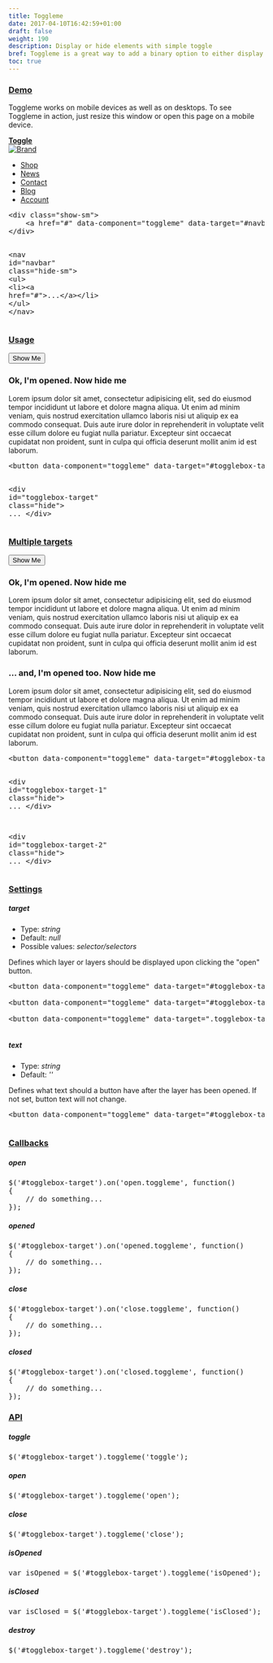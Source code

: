 ```yaml
---
title: Toggleme
date: 2017-04-10T16:42:59+01:00
draft: false
weight: 190
description: Display or hide elements with simple toggle
bref: Toggleme is a great way to add a binary option to either display some content or hide it. It works like a charm for menus, disclaimers and so much more!
toc: true
---
```


<h3 class="section-head" id="h-demo"><a href="#h-demo">Demo</a></h3>
<p>Toggleme works on mobile devices as well as on desktops. To see Toggleme in action, just resize this window or open this page on a mobile device.</p>
<div class="example">
  <div class="show-sm">
    <a data-component="toggleme" data-target="#navbar" href="#"><b>Toggle</b></a>
  </div>
  <div class="hide-sm" id="navbar">
    <div id="navbar-demo">
      <div id="navbar-brand">
        <a href=""><img alt="Brand" src="/img/kube/brand.png"></a>
      </div>
      <nav id="navbar-main">
        <ul>
          <li>
            <a href="#">Shop</a>
          </li>
          <li>
            <a href="#">News</a>
          </li>
          <li>
            <a href="#">Contact</a>
          </li>
          <li>
            <a href="#">Blog</a>
          </li>
          <li>
            <a href="#">Account</a>
          </li>
        </ul>
      </nav>
    </div>
  </div>
  <pre class="code skip"><span class="hljs-tag">&lt;<span class="hljs-name">div</span> <span class="hljs-attr">class</span>=<span class="hljs-string">"show-sm"</span>&gt;</span>
    <span class="hljs-tag">&lt;<span class="hljs-name">a</span> <span class="hljs-attr">href</span>=<span class="hljs-string">"#"</span> <span class="hljs-attr">data-component</span>=<span class="hljs-string">"toggleme"</span> <span class="hljs-attr">data-target</span>=<span class="hljs-string">"#navbar"</span>&gt;</span>Toggle<span class="hljs-tag">&lt;/<span class="hljs-name">a</span>&gt;</span>
<span class="hljs-tag">&lt;/<span class="hljs-name">div</span>&gt;</span>

<span class="hljs-tag">&lt;<span class="hljs-name">nav</span> <span class="hljs-attr">id</span>=<span class="hljs-string">"navbar"</span> <span class="hljs-attr">class</span>=<span class="hljs-string">"hide-sm"</span>&gt;</span>
    <span class="hljs-tag">&lt;<span class="hljs-name">ul</span>&gt;</span>
        <span class="hljs-tag">&lt;<span class="hljs-name">li</span>&gt;</span><span class="hljs-tag">&lt;<span class="hljs-name">a</span> <span class="hljs-attr">href</span>=<span class="hljs-string">"#"</span>&gt;</span>...<span class="hljs-tag">&lt;/<span class="hljs-name">a</span>&gt;</span><span class="hljs-tag">&lt;/<span class="hljs-name">li</span>&gt;</span>
    <span class="hljs-tag">&lt;/<span class="hljs-name">ul</span>&gt;</span>
<span class="hljs-tag">&lt;/<span class="hljs-name">nav</span>&gt;</span>
</pre>
</div>
<h3 class="section-head" id="h-usage"><a href="#h-usage">Usage</a></h3>
<div class="example">
  <p><button class="button outline" data-component="toggleme" data-target="#togglebox-target-1" data-text="Hide Me">Show Me</button></p>
  <div class="togglebox-box hide" id="togglebox-target-1">
    <h3>Ok, I'm opened. Now hide me</h3>
    <p>Lorem ipsum dolor sit amet, consectetur adipisicing elit, sed do eiusmod tempor incididunt ut labore et dolore magna aliqua. Ut enim ad minim veniam, quis nostrud exercitation ullamco laboris nisi ut aliquip ex ea commodo consequat. Duis aute irure dolor in reprehenderit in voluptate velit esse cillum dolore eu fugiat nulla pariatur. Excepteur sint occaecat cupidatat non proident, sunt in culpa qui officia deserunt mollit anim id est laborum.</p>
  </div>
  <pre class="code skip">&lt;button data-component=<span class="hljs-string">"toggleme"</span> data-target=<span class="hljs-string">"#togglebox-target"</span> data-<span class="hljs-built_in">text</span>=<span class="hljs-string">"Hide Me"</span>&gt;Show Me&lt;/button&gt;

&lt;<span class="hljs-keyword">div</span> <span class="hljs-built_in">id</span>=<span class="hljs-string">"togglebox-target"</span> <span class="hljs-built_in">class</span>=<span class="hljs-string">"hide"</span>&gt;
    ...
&lt;/<span class="hljs-keyword">div</span>&gt;
</pre>
</div>
<h3 class="section-head" id="h-multiple-targets"><a href="#h-multiple-targets">Multiple targets</a></h3>
<div class="example">
  <p><button class="button primary outline" data-component="toggleme" data-target="#togglebox-target-3, #togglebox-target-4" data-text="Hide Me">Show Me</button></p>
  <div class="togglebox-box hide" id="togglebox-target-3">
    <h3>Ok, I'm opened. Now hide me</h3>
    <p>Lorem ipsum dolor sit amet, consectetur adipisicing elit, sed do eiusmod tempor incididunt ut labore et dolore magna aliqua. Ut enim ad minim veniam, quis nostrud exercitation ullamco laboris nisi ut aliquip ex ea commodo consequat. Duis aute irure dolor in reprehenderit in voluptate velit esse cillum dolore eu fugiat nulla pariatur. Excepteur sint occaecat cupidatat non proident, sunt in culpa qui officia deserunt mollit anim id est laborum.</p>
  </div>
  <div class="togglebox-box hide" id="togglebox-target-4">
    <h3>... and, I'm opened too. Now hide me</h3>
    <p>Lorem ipsum dolor sit amet, consectetur adipisicing elit, sed do eiusmod tempor incididunt ut labore et dolore magna aliqua. Ut enim ad minim veniam, quis nostrud exercitation ullamco laboris nisi ut aliquip ex ea commodo consequat. Duis aute irure dolor in reprehenderit in voluptate velit esse cillum dolore eu fugiat nulla pariatur. Excepteur sint occaecat cupidatat non proident, sunt in culpa qui officia deserunt mollit anim id est laborum.</p>
  </div>
  <pre class="code skip">&lt;button data-component=<span class="hljs-string">"toggleme"</span> data-target=<span class="hljs-string">"#togglebox-target-3, #togglebox-target-4"</span> data-<span class="hljs-built_in">text</span>=<span class="hljs-string">"Hide Me"</span>&gt;Show Me&lt;/button&gt;

&lt;<span class="hljs-keyword">div</span> <span class="hljs-built_in">id</span>=<span class="hljs-string">"togglebox-target-1"</span> <span class="hljs-built_in">class</span>=<span class="hljs-string">"hide"</span>&gt;
    ...
&lt;/<span class="hljs-keyword">div</span>&gt;

&lt;<span class="hljs-keyword">div</span> <span class="hljs-built_in">id</span>=<span class="hljs-string">"togglebox-target-2"</span> <span class="hljs-built_in">class</span>=<span class="hljs-string">"hide"</span>&gt;
    ...
&lt;/<span class="hljs-keyword">div</span>&gt;
</pre>
</div>
<h3 class="section-head" id="h-settings"><a href="#h-settings">Settings</a></h3>
<h5>target</h5>
<ul>
  <li>Type: <var>string</var></li>
  <li>Default: <var>null</var></li>
  <li>Possible values: <var>selector/selectors</var></li>
</ul>
<p>Defines which layer or layers should be displayed upon clicking the "open" button.</p>
<pre class="code skip">&lt;<span class="hljs-keyword">button </span><span class="hljs-meta">data</span>-component=<span class="hljs-string">"toggleme"</span> <span class="hljs-meta">data</span>-target=<span class="hljs-string">"#togglebox-target"</span>&gt;Show Me&lt;/<span class="hljs-keyword">button&gt;
</span>
&lt;<span class="hljs-keyword">button </span><span class="hljs-meta">data</span>-component=<span class="hljs-string">"toggleme"</span> <span class="hljs-meta">data</span>-target=<span class="hljs-string">"#togglebox-target-1, #togglebox-target-2"</span>&gt;Show Me&lt;/<span class="hljs-keyword">button&gt;
</span>
&lt;<span class="hljs-keyword">button </span><span class="hljs-meta">data</span>-component=<span class="hljs-string">"toggleme"</span> <span class="hljs-meta">data</span>-target=<span class="hljs-string">".togglebox-target"</span>&gt;Show Me&lt;/<span class="hljs-keyword">button&gt;
</span>
</pre>
<h5>text</h5>
<ul>
  <li>Type: <var>string</var></li>
  <li>Default: <var>''</var></li>
</ul>
<p>Defines what text should a button have after the layer has been opened. If not set, button text will not change.</p>
<pre class="code skip">&lt;<span class="hljs-keyword">button </span><span class="hljs-meta">data</span>-component=<span class="hljs-string">"toggleme"</span> <span class="hljs-meta">data</span>-target=<span class="hljs-string">"#togglebox-target"</span> <span class="hljs-meta">data</span>-text=<span class="hljs-string">"Hide Me"</span>&gt;Show Me&lt;/<span class="hljs-keyword">button&gt;
</span>
</pre>
<h3 class="section-head" id="h-callbacks"><a href="#h-callbacks">Callbacks</a></h3>
<h5>open</h5>
<pre class="code skip">$(<span class="hljs-string">'#togglebox-target'</span>).on(<span class="hljs-string">'open.toggleme'</span>, <span class="hljs-function"><span class="hljs-keyword">function</span>(<span class="hljs-params"></span>)
</span>{
    <span class="hljs-comment">// do something...</span>
});
</pre>
<h5>opened</h5>
<pre class="code skip">$(<span class="hljs-string">'#togglebox-target'</span>).on(<span class="hljs-string">'opened.toggleme'</span>, <span class="hljs-function"><span class="hljs-keyword">function</span>(<span class="hljs-params"></span>)
</span>{
    <span class="hljs-comment">// do something...</span>
});
</pre>
<h5>close</h5>
<pre class="code skip">$(<span class="hljs-string">'#togglebox-target'</span>).on(<span class="hljs-string">'close.toggleme'</span>, <span class="hljs-function"><span class="hljs-keyword">function</span>(<span class="hljs-params"></span>)
</span>{
    <span class="hljs-comment">// do something...</span>
});
</pre>
<h5>closed</h5>
<pre class="code skip">$(<span class="hljs-string">'#togglebox-target'</span>).on(<span class="hljs-string">'closed.toggleme'</span>, <span class="hljs-function"><span class="hljs-keyword">function</span>(<span class="hljs-params"></span>)
</span>{
    <span class="hljs-comment">// do something...</span>
});
</pre>
<h3 class="section-head" id="h-api"><a href="#h-api">API</a></h3>
<h5>toggle</h5>
<pre class="code skip"><span class="hljs-variable">$(</span><span class="hljs-string">'#togglebox-target'</span>).toggleme(<span class="hljs-string">'toggle'</span>);
</pre>
<h5>open</h5>
<pre class="code skip"><span class="hljs-variable">$(</span><span class="hljs-string">'#togglebox-target'</span>).toggleme(<span class="hljs-string">'open'</span>);
</pre>
<h5>close</h5>
<pre class="code skip"><span class="hljs-variable">$(</span><span class="hljs-string">'#togglebox-target'</span>).toggleme(<span class="hljs-string">'close'</span>);
</pre>
<h5>isOpened</h5>
<pre class="code skip"><span class="hljs-keyword">var</span> isOpened = $(<span class="hljs-string">'#togglebox-target'</span>).toggleme(<span class="hljs-string">'isOpened'</span>);
</pre>
<h5>isClosed</h5>
<pre class="code skip"><span class="hljs-keyword">var</span> isClosed = $(<span class="hljs-string">'#togglebox-target'</span>).toggleme(<span class="hljs-string">'isClosed'</span>);
</pre>
<h5>destroy</h5>
<pre class="code skip"><span class="hljs-variable">$(</span><span class="hljs-string">'#togglebox-target'</span>).toggleme(<span class="hljs-string">'destroy'</span>);
</pre>

